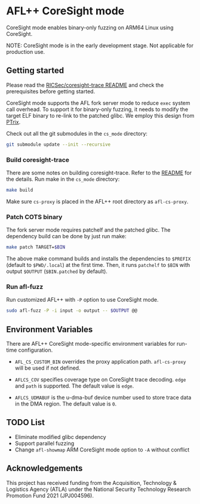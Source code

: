# AFL++ CoreSight mode

CoreSight mode enables binary-only fuzzing on ARM64 Linux using CoreSight.

NOTE: CoreSight mode is in the early development stage. Not applicable for production use.

## Getting started

Please read the [RICSec/coresight-trace README](https://github.com/RICSecLab/coresight-trace/blob/master/README.md) and check the prerequisites before getting started.

CoreSight mode supports the AFL fork server mode to reduce `exec` system call overhead. To support it for binary-only fuzzing, it needs to modify the target ELF binary to re-link to the patched glibc. We employ this design from [PTrix](https://github.com/junxzm1990/afl-pt).

Check out all the git submodules in the `cs_mode` directory:

```bash
git submodule update --init --recursive
```

### Build coresight-trace

There are some notes on building coresight-trace. Refer to the [README](https://github.com/RICSecLab/coresight-trace/blob/master/README.md) for the details. Run make in the `cs_mode` directory:

```bash
make build
```

Make sure `cs-proxy` is placed in the AFL++ root directory as `afl-cs-proxy`.

### Patch COTS binary

The fork server mode requires patchelf and the patched glibc. The dependency build can be done by just run make:

```bash
make patch TARGET=$BIN
```

The above make command builds and installs the dependencies to `$PREFIX` (default to `$PWD/.local`) at the first time. Then, it runs `patchelf` to `$BIN` with output `$OUTPUT` (`$BIN.patched` by default).

### Run afl-fuzz

Run customized AFL++ with `-P` option to use CoreSight mode.

```bash
sudo afl-fuzz -P -i input -o output -- $OUTPUT @@
```

## Environment Variables

There are AFL++ CoreSight mode-specific environment variables for run-time configuration.

* `AFL_CS_CUSTOM_BIN` overrides the proxy application path. `afl-cs-proxy` will be used if not defined.

* `AFLCS_COV` specifies coverage type on CoreSight trace decoding. `edge` and `path` is supported. The default value is `edge`.
* `AFLCS_UDMABUF` is the u-dma-buf device number used to store trace data in the DMA region. The default value is `0`.

## TODO List

* Eliminate modified glibc dependency
* Support parallel fuzzing
* Change `afl-showmap` ARM CoreSight mode option to `-A` without conflict

## Acknowledgements

This project has received funding from the Acquisition, Technology & Logistics Agency (ATLA) under the National Security Technology Research Promotion Fund 2021 (JPJ004596).
